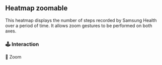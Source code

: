 ## Heatmap zoomable
This heatmap displays the number of steps recorded by Samsung Health over a period of time. It allows zoom gestures to be performed on both axes.

### :joystick: Interaction
:construction: Zoom